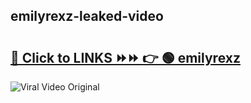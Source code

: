 
 ## emilyrexz-leaked-video 

# <h2><a href="https://clipsfans.com/emilyrexz&ref=git">🔗 Click to LINKS ⏩⏩ 👉 🟢 emilyrexz </a></h2>

<a href="https://clipsfans.com/emilyrexz&ref=git" rel="nofollow" data-target="animated-image.originalLink"><img src="https://i.ibb.co.com/xMMVF88/686577567.gif" alt="Viral Video Original" style="max-width: 100%; display: inline-block;" data-target="animated-image.originalImage"></a>
